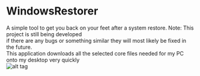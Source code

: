 # WindowsRestorer
A simple tool to get you back on your feet after a system restore.
Note: This project is still being developed<br>if there are any bugs or something similar they will most likely be fixed in the future.<br>
This application downloads all the selected core files needed for my PC onto my desktop very quickly<br>
![alt tag](http://i.imgur.com/rMRFwbq.png)

